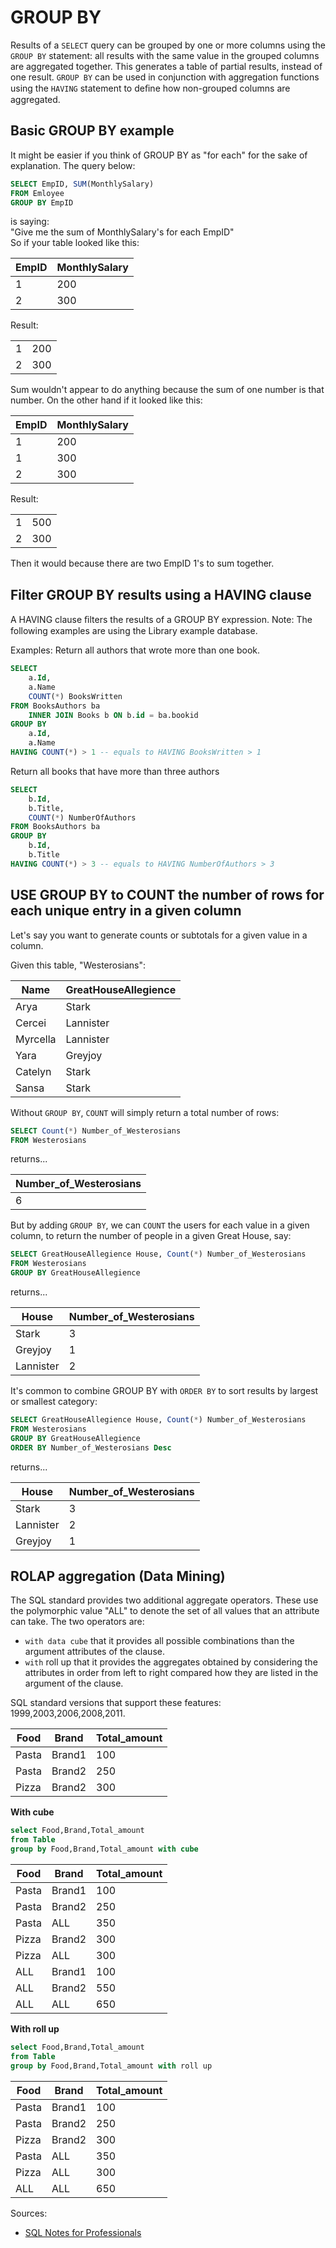# GROUP BY
Results of a `SELECT` query can be grouped by one or more columns using the `GROUP BY` statement: all results with
the same value in the grouped columns are aggregated together. This generates a table of partial results, instead of
one result. `GROUP BY` can be used in conjunction with aggregation functions using the `HAVING` statement to deﬁne
how non-grouped columns are aggregated.

## Basic GROUP BY example
It might be easier if you think of GROUP BY as "for each" for the sake of explanation. The query below:
```sql
SELECT EmpID, SUM(MonthlySalary)
FROM Emloyee
GROUP BY EmpID
```
is saying:<br/>
"Give me the sum of MonthlySalary's for each EmpID"<br/>
So if your table looked like this:<br/>


| EmpID | MonthlySalary |
|-------|---------------|
| 1     | 200           |
| 2     | 300           |

Result:

|   |     |
|---|-----|
| 1 | 200 |
| 2 | 300 |

Sum wouldn't appear to do anything because the sum of one number is that number. On the other hand if it looked like 
this:

| EmpID | MonthlySalary |
|-------|---------------|
| 1     | 200           |
| 1     | 300           |
| 2     | 300           |

Result:

|   |     |
|---|-----|
| 1 | 500 |
| 2 | 300 |

Then it would because there are two EmpID 1's to sum together.

## Filter GROUP BY results using a HAVING clause
A HAVING clause ﬁlters the results of a GROUP BY expression. Note: The following examples are using the Library example 
database.

Examples:
Return all authors that wrote more than one book.
```sql
SELECT 
    a.Id,
    a.Name
    COUNT(*) BooksWritten
FROM BooksAuthors ba
    INNER JOIN Books b ON b.id = ba.bookid
GROUP BY 
    a.Id,
    a.Name
HAVING COUNT(*) > 1 -- equals to HAVING BooksWritten > 1
```
Return all books that have more than three authors

```sql
SELECT 
    b.Id,
    b.Title,
    COUNT(*) NumberOfAuthors
FROM BooksAuthors ba
GROUP BY 
    b.Id,
    b.Title
HAVING COUNT(*) > 3 -- equals to HAVING NumberOfAuthors > 3
```

## USE GROUP BY to COUNT the number of rows for each unique entry in a given column
Let's say you want to generate counts or subtotals for a given value in a column.

Given this table, "Westerosians":

| Name     | GreatHouseAllegience |
|----------|----------------------|
| Arya     | Stark                | 
| Cercei   | Lannister            |
| Myrcella | Lannister            |
| Yara     | Greyjoy              |
| Catelyn  | Stark                |
| Sansa    | Stark                |

Without `GROUP BY`, `COUNT` will simply return a total number of rows:
```sql
SELECT Count(*) Number_of_Westerosians
FROM Westerosians
```
returns...

| Number_of_Westerosians |
|------------------------|
| 6                      |

But by adding `GROUP BY`, we can `COUNT` the users for each value in a given column, to return the number of
people in a given Great House, say:
```sql
SELECT GreatHouseAllegience House, Count(*) Number_of_Westerosians
FROM Westerosians
GROUP BY GreatHouseAllegience
```
returns...

| House     | Number_of_Westerosians |
|-----------|------------------------|
| Stark     | 3                      |
| Greyjoy   | 1                      |
| Lannister | 2                      |

It's common to combine GROUP BY with `ORDER BY` to sort results by largest or smallest category:

```sql
SELECT GreatHouseAllegience House, Count(*) Number_of_Westerosians
FROM Westerosians
GROUP BY GreatHouseAllegience
ORDER BY Number_of_Westerosians Desc
```
returns...

| House     | Number_of_Westerosians |
|-----------|------------------------|
| Stark     | 3                      |
| Lannister | 2                      |
| Greyjoy   | 1                      |


## ROLAP aggregation (Data Mining)
The SQL standard provides two additional aggregate operators. These use the polymorphic value "ALL" to denote the set of
all values that an attribute can take. The two operators are:
* `with data cube` that it provides all possible combinations than the argument attributes of the clause.
* `with` roll up that it provides the aggregates obtained by considering the attributes in order from left to
  right compared how they are listed in the argument of the clause.

SQL standard versions that support these features: 1999,2003,2006,2008,2011.

| Food  | Brand  | Total_amount |
|-------|--------|--------------|
| Pasta | Brand1 | 100          |
| Pasta | Brand2 | 250          |  
| Pizza | Brand2 | 300          | 


**With cube**
```sql
select Food,Brand,Total_amount
from Table
group by Food,Brand,Total_amount with cube
```

| Food  | Brand  | Total_amount |
|-------|--------|--------------| 
| Pasta | Brand1 | 100          |
| Pasta | Brand2 | 250          | 
| Pasta | ALL    | 350          | 
| Pizza | Brand2 | 300          | 
| Pizza | ALL    | 300          | 
| ALL   | Brand1 | 100          |
| ALL   | Brand2 | 550          | 
| ALL   | ALL    | 650          | 

**With roll up**
```sql
select Food,Brand,Total_amount
from Table
group by Food,Brand,Total_amount with roll up
```

| Food  | Brand  | Total_amount |
|-------|--------|--------------|
| Pasta | Brand1 | 100          | 
| Pasta | Brand2 | 250          | 
| Pizza | Brand2 | 300          |
| Pasta | ALL    | 350          | 
| Pizza | ALL    | 300          | 
| ALL   | ALL    | 650          | 

Sources:
* [SQL Notes for Professionals](https://goalkicker.com/SQLBook)